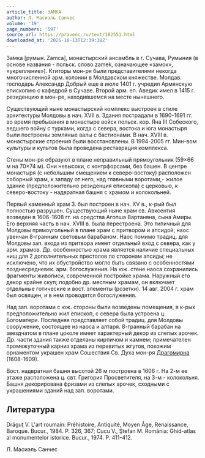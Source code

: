 ```yaml
---
article_title: ЗАМКА
author: Л. Масиэль Санчес
volume: '19'
page_numbers: '597'
source_url: https://pravenc.ru/text/182551.html
downloaded_at: '2025-10-13T12:39:38Z'
---
```


За́мка [румын. Zamca], монастырский ансамбль в г. Сучава, Румыния (в основе названия - польск. слово zamek, означающее «замок», «укрепление»). Ктиторы мон-ря были представителями некогда многочисленной арм. колонии в Молдавском княжестве. Молдав. господарь Александр Добрый еще в июле 1401 г. учредил Армянскую епископию с кафедрой в Сучаве. Второй арм. еп. Аведик имел в 1415 г. резиденцию в мон-ре, находившемся на месте нынешнего.

Существующий ныне монастырский комплекс выстроен в стиле архитектуры Молдовы в нач. XVII в. Здания пострадали в 1690-1691 гг. во время пребывания в монастыре войск польск. кор. Яна III Собеского, ведшего войну с турками, когда с севера, востока и юга монастыря были построены земляные валы с бастионами. В нач. XVIII в. монастырские строения были восстановлены. В 1994-2005 гг. Мин-вом культуры и культов была проведена реставрация комплекса.

Cтены мон-ря образуют в плане неправильный прямоугольник (59×66 м на 70×74 м). Они невысоки, с контрфорсами, без башен. В центре монастыря (с небольшим смещением к северо-востоку) расположен соборный храм, к западу от него, над главными воротами,- жилое здание (предположительно резиденция епископа) с церковью, к северо-востоку - надвратная башня с храмом и колокольней.

Первый каменный храм З. был построен в нач. XV в., к-рый был полностью разрушен. Существующий ныне храм св. Авксентия возведен в 1606-1608 гг. на средства Агопша Вартаняна, сына Амиры. Его верхняя часть в нач. XVIII в. была перестроена. Это типичный для Молдовы прямоугольный в плане храм с притвором и апсидой; наос увенчан 8-гранным световым барабаном. Наос помимо традиц. для Молдовы зап. входа из притвора имеет отдельный вход с севера, как у арм. храмов. Др. особенностью храма является наличие специальных ниш для 2 дополнительных престолов по сторонам апсиды; не исключено, что их обустройство могло быть связано с особенностями позднесредневек. арм. богослужения. На юж. стене наоса сохранились фрагменты живописи, современной постройке храма. Наружный его декор крайне скуп; подобно др. местным храмам, он включает отдельные готические и вост. элементы (розетки). 14 авг. 2004 г. храм был освящен, и в нем проводятся богослужения.

Над зап. воротами с юж. стороны были возведены помещения, в к-рых предположительно жил епископ, с севера была устроена ц. Богоматери. Последняя представляет собой традиц. для Молдовы сооружение, состоящее из наоса и алтаря. 8-гранный барабан на звездчатом в плане цоколе имеет характерный декор из слепых арочек. Др. части здания также отделаны кирпичом и камнем; примечателен промежуточный карниз храма из перевитых жгутов, похожим орнаментом украшен храм Сошествия Св. Духа мон-ря [Драгомирна](https://pravenc.ru/text/Драгомирна.html) (1608-1609).

Вост. надвратная башня высотой 26 м построена в 1606 г. На 2-м ее этаже расположена ц. свт. Григория Просветителя, на 3-м - колокольня. Башня декорирована фризами из слепых арочек, сходными с украшениями зданий над зап. воротами.

## Литература

Drăguţ V. L'art roumain: Préhistoire, Antiquité, Moyen Âge, Renaissance, Baroque. Bucur., 1984. P. 326, 367; Cucu V., Ştefan M. România: Ghid-atlas al monumentelor istorice. Bucur., 1974. P. 411-412.

Л. Масиэль Санчес
